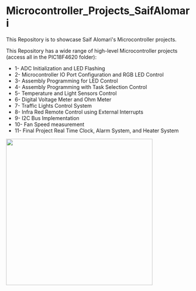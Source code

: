 # Microcontroller_Projects_SaifAlomari

This Repository is to showcase Saif Alomari's Microcontroller projects.

This Repository has a wide range of high-level Microcontroller projects (access all in the PIC18F4620 folder): 
  - 1- ADC Initialization and LED Flashing
  - 2- Microcontroller IO Port Configuration and RGB LED Control
  - 3- Assembly Programming for LED Control
  - 4- Assembly Programming with Task Selection Control
  - 5- Temperature and Light Sensors Control
  - 6- Digital Voltage Meter and Ohm Meter
  - 7- Traffic Lights Control System
  - 8- Infra Red Remote Control using External Interrupts
  - 9- I2C Bus Implementation
  - 10- Fan Speed measurement
  - 11- Final Project Real Time Clock, Alarm System, and Heater System



<img src='./microcontroller.jpg' width='400'>
